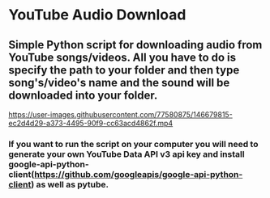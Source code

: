 # YouTube Audio Download
## Simple Python script for downloading audio from YouTube songs/videos. All you have to do is specify the path to your folder and then type song's/video's name and the sound will be downloaded into your folder.


https://user-images.githubusercontent.com/77580875/146679815-ec2d4d29-a373-4495-90f9-cc63acd4862f.mp4


### If you want to run the script on your computer you will need to generate your own YouTube Data API v3 api key and install google-api-python-client(https://github.com/googleapis/google-api-python-client) as well as pytube.
